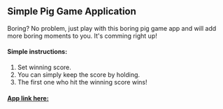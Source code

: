 ## Simple Pig Game Application

Boring? No problem, just play with this boring pig game app and will add more boring moments to you. It's comming right up!

#### Simple instructions:

1. Set winning score.
2. You can simply keep the score by holding.
3. The first one who hit the winning score wins!

#### [App link here:](https://boring-piggame.netlify.app/)
